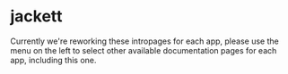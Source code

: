 # jackett

Currently we're reworking these intropages for each app, please use the menu on the left to select other available documentation pages for each app, including this one.
